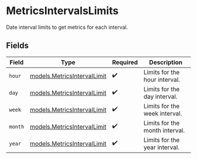 # MetricsIntervalsLimits

Date interval limits to get metrics for each interval.


## Fields

| Field                                                            | Type                                                             | Required                                                         | Description                                                      |
| ---------------------------------------------------------------- | ---------------------------------------------------------------- | ---------------------------------------------------------------- | ---------------------------------------------------------------- |
| `hour`                                                           | [models.MetricsIntervalLimit](../models/metricsintervallimit.md) | :heavy_check_mark:                                               | Limits for the hour interval.                                    |
| `day`                                                            | [models.MetricsIntervalLimit](../models/metricsintervallimit.md) | :heavy_check_mark:                                               | Limits for the day interval.                                     |
| `week`                                                           | [models.MetricsIntervalLimit](../models/metricsintervallimit.md) | :heavy_check_mark:                                               | Limits for the week interval.                                    |
| `month`                                                          | [models.MetricsIntervalLimit](../models/metricsintervallimit.md) | :heavy_check_mark:                                               | Limits for the month interval.                                   |
| `year`                                                           | [models.MetricsIntervalLimit](../models/metricsintervallimit.md) | :heavy_check_mark:                                               | Limits for the year interval.                                    |